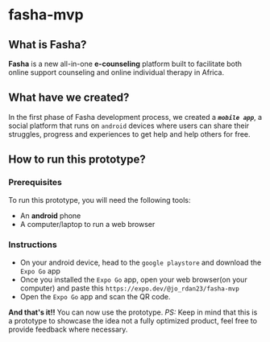 # fasha-mvp

## What is Fasha?
**Fasha** is a new all-in-one **e-counseling** platform built to facilitate both online support counseling and online individual therapy in Africa.

## What have we created?
In the first phase of Fasha development process, we created a **_`mobile app`_**, a social platform that runs on `android` devices where users can share their struggles, progress and experiences to get help and help others for free.

## How to run this prototype?
### Prerequisites
To run this prototype, you will need the following tools: 
- An **android** phone
- A computer/laptop to run a web browser

### Instructions
- On your android device, head to the `google playstore` and download the `Expo Go` app
- Once you installed the `Expo Go` app, open your web browser(on your computer) and paste this ```https://expo.dev/@jo_rdan23/fasha-mvp```
- Open the `Expo Go` app and scan the QR code.

**And that's it!!** You can now use the prototype.
_PS:_ Keep in mind that this is a prototype to showcase the idea not a fully optimized product, feel free to provide feedback where necessary.
